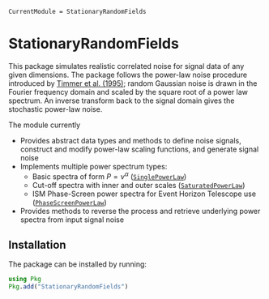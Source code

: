 ```@meta
CurrentModule = StationaryRandomFields
```

# StationaryRandomFields

This package simulates realistic correlated noise for signal data of any given dimensions. The package follows the power-law noise procedure introduced by [Timmer et al. (1995)](https://ui.adsabs.harvard.edu/abs/1995A%26A...300..707T/abstract); random Gaussian noise is drawn in the Fourier frequency domain and scaled by the square root of a power law spectrum. An inverse transform back to the signal domain gives the stochastic power-law noise. 

The module currently
- Provides abstract data types and methods to define noise signals, construct and modify power-law scaling functions, and generate signal noise
- Implements multiple power spectrum types:
    - Basic spectra of form $P = \nu^{\alpha}$ ([`SinglePowerLaw`](@ref))
    - Cut-off spectra with inner and outer scales ([`SaturatedPowerLaw`](@ref))
    - ISM Phase-Screen power spectra for Event Horizon Telescope use ([`PhaseScreenPowerLaw`](@ref))
- Provides methods to reverse the process and retrieve underlying power spectra from input signal noise

## Installation
The package can be installed by running:
```julia
using Pkg
Pkg.add("StationaryRandomFields")
```
